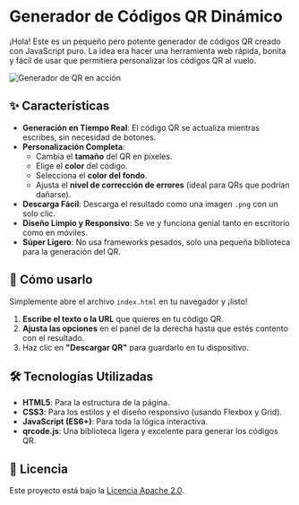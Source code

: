 # Generador de Códigos QR Dinámico

¡Hola! Este es un pequeño pero potente generador de códigos QR creado con JavaScript puro. La idea era hacer una herramienta web rápida, bonita y fácil de usar que permitiera personalizar los códigos QR al vuelo.

![Generador de QR en acción](https://i.postimg.cc/rpD42jhQ/Screenshot-20250928-130750.png)

## ✨ Características

- **Generación en Tiempo Real**: El código QR se actualiza mientras escribes, sin necesidad de botones.
- **Personalización Completa**:
  - Cambia el **tamaño** del QR en píxeles.
  - Elige el **color** del código.
  - Selecciona el **color del fondo**.
  - Ajusta el **nivel de corrección de errores** (ideal para QRs que podrían dañarse).
- **Descarga Fácil**: Descarga el resultado como una imagen `.png` con un solo clic.
- **Diseño Limpio y Responsivo**: Se ve y funciona genial tanto en escritorio como en móviles.
- **Súper Ligero**: No usa frameworks pesados, solo una pequeña biblioteca para la generación del QR.

## 🚀 Cómo usarlo

Simplemente abre el archivo `index.html` en tu navegador y ¡listo!

1.  **Escribe el texto o la URL** que quieres en tu código QR.
2.  **Ajusta las opciones** en el panel de la derecha hasta que estés contento con el resultado.
3.  Haz clic en **"Descargar QR"** para guardarlo en tu dispositivo.

## 🛠️ Tecnologías Utilizadas

- **HTML5**: Para la estructura de la página.
- **CSS3**: Para los estilos y el diseño responsivo (usando Flexbox y Grid).
- **JavaScript (ES6+)**: Para toda la lógica interactiva.
- **qrcode.js**: Una biblioteca ligera y excelente para generar los códigos QR.

## 📄 Licencia

Este proyecto está bajo la [Licencia Apache 2.0](https://www.apache.org/licenses/LICENSE-2.0).

